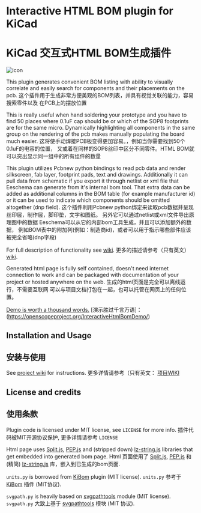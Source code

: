 # Interactive HTML BOM plugin for KiCad
# KiCad 交互式HTML BOM生成插件
![icon](https://i.imgur.com/js4kDOn.png)

This plugin generates convenient BOM listing with ability to visually correlate
and easily search for components and their placements on the pcb.
这个插件用于生成非常方便美观的BOM列表，并具有视觉关联的能力，容易搜索零件以及
在PCB上的摆放位置

This is really useful when hand soldering your prototype and you have to find 50
places where 0.1uF cap should be or which of the SOP8 footprints are for the same
micro. Dynamically highlighting all components in the same group on the rendering
of the pcb makes manually populating the board much easier.
这将使手动焊接PCB板变得更加容易。，例如当你需要找到50个0.1uF的电容的位置，
又或着在同样的SOP8丝印中区分不同零件。HTML BOM就可以突出显示同一组中的所有组件的数量

This plugin utilizes Pcbnew python bindings to read pcb data and render
silkscreen, fab layer, footprint pads, text and drawings. Additionally it can
pull data from schematic if you export it through netlist or xml file that
Eeschema can generate from it's internal bom tool. That extra data can be added
as additional columns in the BOM table (for example manufacturer id) or it can be
used to indicate which components should be omitted altogether (dnp field).
这个插件利用Pcbnew python绑定来读取pcb数据并呈现丝印层，制作层，脚印垫，文字和图纸。
另外它可以通过netlist或xml文件导出原理图中的数据
Eeschema可以从它的内部bom工具生成，并且可以添加额外的数据，
例如BOM表中的附加列(例如：制造商id)，或者可以用于指示哪些部件应该被完全省略(dnp字段)

 For
full description of functionality see [wiki](https://github.com/openscopeproject/InteractiveHtmlBom/wiki).
更多的描述请参考（只有英文） [wiki](https://github.com/openscopeproject/InteractiveHtmlBom/wiki).

Generated html page is fully self contained, doesn't need internet connection to work
and can be packaged with documentation of your project or hosted anywhere on the web.
生成的html页面是完全可以离线运行，不需要互联网
可以与项目文档打包在一起，也可以托管在网页上的任何位置。

[Demo is worth a thousand words.](https://openscopeproject.org/InteractiveHtmlBomDemo/)
[演示胜过千言万语]：(https://openscopeproject.org/InteractiveHtmlBomDemo/)

## Installation and Usage
## 安装与使用

See [project wiki](https://github.com/openscopeproject/InteractiveHtmlBom/wiki) for instructions.
更多详情请参考（只有英文： [项目WIKI](https://github.com/openscopeproject/InteractiveHtmlBom/wiki)

## License and credits
## 使用条款

Plugin code is licensed under MIT license, see `LICENSE` for more info.
插件代码被MIT开源协议保护, 更多详情请参考 `LICENSE` 

Html page uses [Split.js](https://github.com/nathancahill/Split.js),
[PEP.js](https://github.com/jquery/PEP) and (stripped down)
[lz-string.js](https://github.com/pieroxy/lz-string) libraries that get embedded into
generated bom page.
Html 页面使用了 [Split.js](https://github.com/nathancahill/Split.js),
[PEP.js](https://github.com/jquery/PEP) 和 (精简)
[lz-string.js](https://github.com/pieroxy/lz-string) 库，嵌入到已生成的bom页面.

`units.py` is borrowed from [KiBom](https://github.com/SchrodingersGat/KiBoM)
plugin (MIT license).
`units.py` 参考于 [KiBom](https://github.com/SchrodingersGat/KiBoM)
插件 (MIT协议).

`svgpath.py` is heavily based on
[svgpathtools](https://github.com/mathandy/svgpathtools) module (MIT license).
`svgpath.py` 大致上基于
[svgpathtools](https://github.com/mathandy/svgpathtools) 模块 (MIT 协议).
